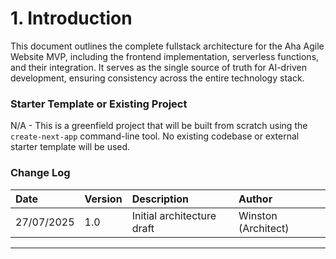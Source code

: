 # 1. Introduction

This document outlines the complete fullstack architecture for the Aha Agile Website MVP, including the frontend implementation, serverless functions, and their integration. It serves as the single source of truth for AI-driven development, ensuring consistency across the entire technology stack.

### Starter Template or Existing Project

N/A - This is a greenfield project that will be built from scratch using the `create-next-app` command-line tool. No existing codebase or external starter template will be used.

### Change Log

| Date       | Version | Description              | Author              |
| :--------- | :------ | :----------------------- | :------------------ |
| 27/07/2025 | 1.0     | Initial architecture draft | Winston (Architect) |

---
